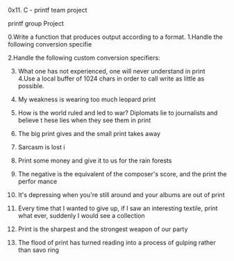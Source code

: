 0x11. C - printf team project

printf group Project                                                                     
                                                                                    
0.Write a function that produces output according to a format.
1.Handle the following conversion specifie

2.Handle the following custom conversion specifiers:                                  
                                                                                    
3. What one has not experienced, one will never understand in print                                                                                 
4.Use a local buffer of 1024 chars in order to call write as little as possible.                                                                                        
5. My weakness is wearing too much leopard print                        
                                                                                    
6. How is the world ruled and led to war? Diplomats lie to journalists and believe t
hese lies when they see them in print                                      
                                                                                    
7. The big print gives and the small print takes away      
                                                                                    
8. Sarcasm is lost i
                                                                                    
9. Print some money and give it to us for the rain forests                          
                                                                                    
10. The negative is the equivalent of the composer's score, and the print the perfor
mance                   
                                                                                    
11. It's depressing when you're still around and your albums are out of print   
                                                                                    
12. Every time that I wanted to give up, if I saw an interesting textile, print what
 ever, suddenly I would see a collection                    
                                                                                    
13. Print is the sharpest and the strongest weapon of our party                                
                                                                                    
14. The flood of print has turned reading into a process of gulping rather than savo
ring 
